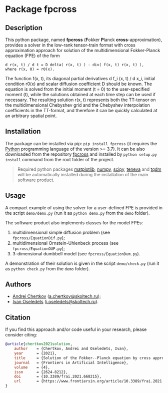 # Package fpcross


## Description

This python package, named **fpcross** (**F**okker **P**lanck **cross**-approximation), provides a solver in the low-rank tensor-train format with cross approximation approach for solution of the multidimensional Fokker-Planck equation (FPE) of the form

```
d r(x, t) / d t = D delta( r(x, t) ) - div( f(x, t) r(x, t) ),
where r(x, 0) = r0(x).
```

The function f(x, t), its diagonal partial derivatives d f_i (x, t) / d x_i, initial condition r0(x) and scalar diffusion coefficient D should be known. The equation is solved from the initial moment (t = 0) to the user-specified moment (t), while the solutions obtained at each time step can be used if necessary. The resulting solution r(x, t) represents both the TT-tensor on the multidimensional Chebyshev grid and the Chebyshev interpolation coefficients in the TT-format, and therefore it can be quickly calculated at an arbitrary spatial point.


## Installation

The package can be installed via pip: `pip install fpcross` (it requires the [Python](https://www.python.org) programming language of the version >= 3.7). It can be also downloaded from the repository [fpcross](https://github.com/AndreiChertkov/fpcross) and installed by `python setup.py install` command from the root folder of the project.

> Required python packages [matplotlib](https://matplotlib.org/), [numpy](https://numpy.org), [scipy](https://www.scipy.org), [teneva](https://github.com/AndreiChertkov/teneva) and [tqdm](https://github.com/tqdm/tqdm) will be automatically installed during the installation of the main software product.


## Usage

A compact example of using the solver for a user-defined FPE is provided in the script `demo/demo.py` (run it as `python demo.py` from the `demo` folder).

The software product also implements classes for the model FPEs:
1. multidimensional simple diffusion problem (see `fpcross/EquationDif.py`);
2. multidimensional Ornstein-Uhlenbeck process (see `fpcross/EquationOUP.py`);
3. 3-dimensional dumbbell model (see `fpcross/EquationDum.py`).

A demonstration of their solution is given in the script `demo/check.py` (run it as `python check.py` from the `demo` folder).


## Authors

- [Andrei Chertkov](https://github.com/AndreiChertkov) (a.chertkov@skoltech.ru);
- [Ivan Oseledets](https://github.com/oseledets) (i.oseledets@skoltech.ru).


## Citation

If you find this approach and/or code useful in your research, please consider citing:

```bibtex
@article{chertkov2021solution,
    author    = {Chertkov, Andrei and Oseledets, Ivan},
    year      = {2021},
    title     = {Solution of the Fokker--Planck equation by cross approximation method in the tensor train format},
    journal   = {Frontiers in Artificial Intelligence},
    volume    = {4},
    issn      = {2624-8212},
    doi       = {10.3389/frai.2021.668215},
    url       = {https://www.frontiersin.org/article/10.3389/frai.2021.668215}
}
```
